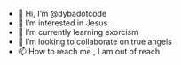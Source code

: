 - 👋 Hi, I’m @dybadotcode
- 👀 I’m interested in Jesus
- 🌱 I’m currently learning exorcism
- 💞️ I’m looking to collaborate on true angels
- 📫 How to reach me , I am out of reach
